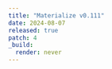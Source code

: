 ```yaml
---
title: "Materialize v0.111"
date: 2024-08-07
released: true
patch: 4
_build:
  render: never
---
```

